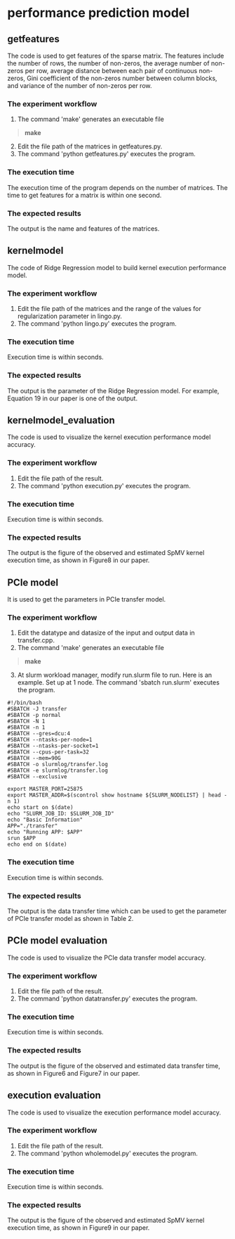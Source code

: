 # performance prediction model

## getfeatures
The code is used to get features of the sparse matrix. The features include the number of rows, the number of non-zeros, the average number of non-zeros per row, average distance between each pair of continuous non-zeros, Gini coefficient of the non-zeros number between column blocks, and variance of the number of non-zeros per row.
### The experiment workflow
1. The command 'make' generates an executable file
> **make**
2. Edit the file path of the matrices in getfeatures.py.
3. The command 'python getfeatures.py' executes the program.
### The execution time 
The execution time of the program depends on the number of matrices. The time to get features for a matrix is within one second.
### The expected results
The output is the name and features of the matrices.

## kernelmodel
The code of Ridge Regression model to build kernel execution performance model.
### The experiment workflow
1. Edit the file path of the matrices and the range of the values for regularization parameter in lingo.py.
2. The command 'python lingo.py' executes the program.
### The execution time 
Execution time is within seconds.
### The expected results
The output is the parameter of the Ridge Regression model. For example, Equation 19 in our paper is one of the output.

## kernelmodel_evaluation
The code is used to visualize the kernel execution performance model accuracy.
### The experiment workflow
1. Edit the file path of the result.
2. The command 'python execution.py' executes the program.
### The execution time 
Execution time is within seconds.
### The expected results
The output is the figure of the observed and estimated SpMV kernel execution time, as shown in Figure8 in our paper.

## PCIe model
It is used to get the parameters in PCIe transfer model.
### The experiment workflow
1. Edit the datatype and datasize of the input and output data in transfer.cpp.
2. The command 'make' generates an executable file
> **make**
3.  At slurm workload manager, modify run.slurm file to run. Here is an example. Set up at 1 node. The command 'sbatch run.slurm' executes the program.
```slurm
#!/bin/bash
#SBATCH -J transfer  
#SBATCH -p normal 
#SBATCH -N 1  
#SBATCH -n 1  
#SBATCH --gres=dcu:4  
#SBATCH --ntasks-per-node=1  
#SBATCH --ntasks-per-socket=1  
#SBATCH --cpus-per-task=32 
#SBATCH --mem=90G  
#SBATCH -o slurmlog/transfer.log 
#SBATCH -e slurmlog/transfer.log  
#SBATCH --exclusive 

export MASTER_PORT=25875
export MASTER_ADDR=$(scontrol show hostname ${SLURM_NODELIST} | head -n 1)
echo start on $(date)
echo "SLURM_JOB_ID: $SLURM_JOB_ID" 
echo "Basic Information"
APP="./transfer" 
echo "Running APP: $APP"
srun $APP
echo end on $(date)
```
### The execution time 
Execution time is within seconds.
### The expected results
The output is the data transfer time which can be used to get the parameter of PCIe transfer model as shown in Table 2.

## PCIe model evaluation
The code is used to visualize the PCIe data transfer model accuracy.
### The experiment workflow
1. Edit the file path of the result.
2. The command 'python datatransfer.py' executes the program.
### The execution time 
Execution time is within seconds.
### The expected results
The output is the figure of the observed and estimated data transfer time, as shown in Figure6 and Figure7 in our paper.

## execution evaluation 
The code is used to visualize the execution performance model accuracy.
### The experiment workflow
1. Edit the file path of the result.
2. The command 'python wholemodel.py' executes the program.
### The execution time 
Execution time is within seconds.
### The expected results
The output is the figure of the observed and estimated SpMV kernel execution time, as shown in Figure9 in our paper.
